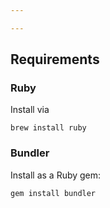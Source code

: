 ```yaml
---

---
```


## Requirements
### Ruby
Install via
```shell
brew install ruby
```

### Bundler

Install as a Ruby gem:

```shell
gem install bundler
```
